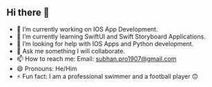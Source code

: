 ## Hi there 👋

- 🔭 I’m currently working on IOS App Development.
- 🌱 I’m currently learning SwiftUI and Swift Storyboard Applications.
- 🤔 I’m looking for help with IOS Apps and Python development.
- 💬 Ask me something I will collaborate.
- 📫 How to reach me:
  Email: subhan.pro1907@gmail.com
- 😄 Pronouns: He/Him
- ⚡ Fun fact: I am a professional swimmer and a football player 🙃

  

<!--
**Subhan-2004/Subhan-2004** is a ✨ _special_ ✨ repository because its `README.md` (this file) appears on your GitHub profile.

Here are some ideas to get you started:

- 🔭 I’m currently working on ...
- 🌱 I’m currently learning ...
- 👯 I’m looking to collaborate on ...
- 🤔 I’m looking for help with ...
- 💬 Ask me about ...
- 📫 How to reach me: ...
- 😄 Pronouns: ...
- ⚡ Fun fact: ...
-->
